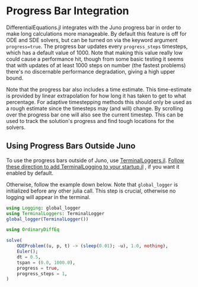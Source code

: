 # Progress Bar Integration

DifferentialEquations.jl integrates with the Juno progress bar in order to make
long calculations more manageable. By default this feature is off for ODE and
SDE solvers, but can be turned on via the keyword argument `progress=true`.
The progress bar updates every `progress_steps` timesteps, which has a default
value of 1000. Note that making this value really low could cause a performance
hit, though from some basic testing it seems that with updates of at least
1000 steps on number (the fastest problems) there's no discernable performance degradation,
giving a high upper bound.

Note that the progress bar also includes a time estimate. This time-estimate is provided
by linear extrapolation for how long it has taken to get to what percentage. For
adaptive timestepping methods this should only be used as a rough estimate since
the timesteps may (and will) change. By scrolling over the progress bar one will
also see the current timestep. This can be used to track the solution's progress
and find tough locations for the solvers.

## Using Progress Bars Outside Juno

To use the progress bars outside of Juno, use [TerminalLoggers.jl](https://github.com/c42f/TerminalLoggers.jl).
[Follow these direction to add TerminalLogging to your startup.jl](https://c42f.github.io/TerminalLoggers.jl/stable/#Installation-and-setup-1)
, if you want it enabled by default.

Otherwise, follow the example down below. Note that `global_logger` is initialized 
before any other julia call. This step is crucial, otherwise no logging will 
appear in the terminal.

```julia
using Logging: global_logger
using TerminalLoggers: TerminalLogger
global_logger(TerminalLogger())

using OrdinaryDiffEq

solve(
    ODEProblem((u, p, t) -> (sleep(0.01); -u), 1.0, nothing),
    Euler();
    dt = 0.5,
    tspan = (0.0, 1000.0),
    progress = true,
    progress_steps = 1,
)
```

